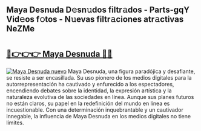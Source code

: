 ## Maya Desnuda D𝚎sn𝚞dos filtr𝚊dos - Parts-gqY Vid𝚎os f𝚘tos - N𝚞evas filtr𝚊ciones atr𝚊ctivas NeZMe

# <h2><a href="http://mb3vn6z.tromn.icu/?c=Maya+Desnuda">🔗👉👉👉 Maya Desnuda 🔗🔗</a></h2>

[![Maya Desnuda nuevo](https://i.imgur.com/pEAQMta.gif)](http://mb3vn6z.tromn.icu/?c=Maya+Desnuda)
Maya Desnuda, una figura paradójica y desafiante, se resiste a ser encasillada. Su uso pionero de los medios digitales para la autorrepresentación ha cautivado y enfurecido a los espectadores, encendiendo debates sobre la identidad, la expresión artística y la naturaleza evolutiva de las sociedades en línea. Aunque sus planes futuros no están claros, su papel en la redefinición del mundo en línea es incuestionable. Con una determinación inquebrantable y un cautivador innegable, la influencia de Maya Desnuda en los medios digitales no tiene límites.
